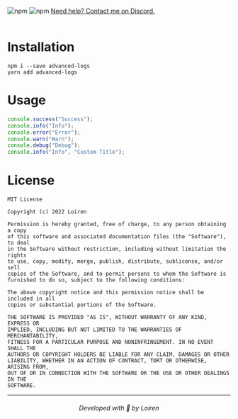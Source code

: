 ![npm](https://img.shields.io/npm/v/advanced-logs?label=npm&style=for-the-badge)
![npm](https://img.shields.io/npm/dt/advanced-logs?style=for-the-badge)
[Need help? Contact me on Discord.](https://discord.com/users/852606013126606908)
<br /><br />

# Installation
```shell
npm i --save advanced-logs
yarn add advanced-logs
```

# Usage
```js
console.success("Success");
console.info("Info");
console.error("Error");
console.warn("Warn");
console.debug("Debug");
console.info("Info", "Custom Title");
```

# License
```
MIT License

Copyright (c) 2022 Loiren

Permission is hereby granted, free of charge, to any person obtaining a copy
of this software and associated documentation files (the "Software"), to deal
in the Software without restriction, including without limitation the rights
to use, copy, modify, merge, publish, distribute, sublicense, and/or sell
copies of the Software, and to permit persons to whom the Software is
furnished to do so, subject to the following conditions:

The above copyright notice and this permission notice shall be included in all
copies or substantial portions of the Software.

THE SOFTWARE IS PROVIDED "AS IS", WITHOUT WARRANTY OF ANY KIND, EXPRESS OR
IMPLIED, INCLUDING BUT NOT LIMITED TO THE WARRANTIES OF MERCHANTABILITY,
FITNESS FOR A PARTICULAR PURPOSE AND NONINFRINGEMENT. IN NO EVENT SHALL THE
AUTHORS OR COPYRIGHT HOLDERS BE LIABLE FOR ANY CLAIM, DAMAGES OR OTHER
LIABILITY, WHETHER IN AN ACTION OF CONTRACT, TORT OR OTHERWISE, ARISING FROM,
OUT OF OR IN CONNECTION WITH THE SOFTWARE OR THE USE OR OTHER DEALINGS IN THE
SOFTWARE.
```

---

<h6 align="center">Developed with 💙 by Loiren</h6>